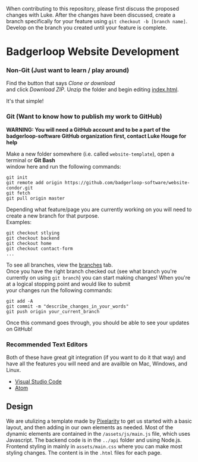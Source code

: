 When contributing to this repository, please first discuss the proposed changes with Luke. After the changes have been discussed, create a branch specifically for your feature using `git checkout -b [branch name]`.
Develop on the branch you created until your feature is complete.

# Badgerloop Website Development

### Non-Git (Just want to learn / play around)

Find the button that says *Clone or download*  
and click *Download ZIP*. Unzip the folder and begin editing [index.html](index.html).  

It's that simple!

### Git (Want to know how to publish my work to GitHub)

**WARNING: You will need a GitHub account and to be a part of the  
badgerloop-software GitHub organization first, contact Luke Houge 
for help**

Make a new folder somewhere (i.e. called `website-template`), open a terminal or **Git Bash**  
window here and run the following commands:  
```
git init
git remote add origin https://github.com/badgerloop-software/website-condor.git
git fetch
git pull origin master
```  
Depending what feature/page you are currently working on you will need to create a new branch for that purpose.   
Examples:  
```
git checkout stlying
git checkout backend
git checkout home
git checkout contact-form
...
```
To see all branches, view the [branches](https://github.com/badgerloop-software/website-condor/branches) tab.  
Once you have the right branch checked out (see what branch you're  
currently on using `git branch`) you can start making changes!
When you're at a logical stopping point and would like to submit  
your changes run the following commands:
```
git add -A
git commit -m "describe_changes_in_your_words"
git push origin your_current_branch
```
Once this command goes through, you should be able to see your updates on GitHub!

### Recommended Text Editors

Both of these have great git integration (if you want to do it that  way) and have all the features you will need and are availble on Mac, Windows, and Linux. 
* [Visual Studio Code](https://code.visualstudio.com/)
* [Atom](https://atom.io/)

## Design

We are utulizing a template made by [Pixelarity](pixelarity.com) to get us started with a basic layout, and then adding in our own elements as needed. Most of the dynamic elements are contained in the `/assets/js/main.js` file, which uses Javascript. The backend code is in the `../api` folder and using Node.js. Frontend styling in mainly in `assets/main.css` where you can make most styling changes. The content is in the `.html` files for each page.
